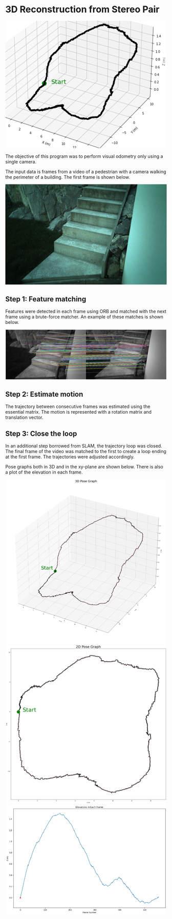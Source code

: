# 3D Reconstruction from Stereo Pair

![first_image](first_image.png)

The objective of this program was to perform visual odometry only using a single camera.

The input data is frames from a video of a pedestrian with a camera walking the perimeter of a building. The first frame is shown below.

![first_frame](first_10_images/1540479358.061281.png)

## Step 1: Feature matching
Features were detected in each frame using ORB and matched with the next frame using a brute-force matcher. An example of these matches is shown below.

![matches](matches.png)

## Step 2: Estimate motion
The trajectory between consecutive frames was estimated using the essential matrix. The motion is represented with a rotation matrix and translation vector.

## Step 3: Close the loop
In an additional step borrowed from SLAM, the trajectory loop was closed. The final frame of the video was matched to the first to create a loop ending at the first frame. The trajectories were adjusted accordingly.

Pose graphs both in 3D and in the xy-plane are shown below. There is also a plot of the elevation in each frame.

![poses_3D](poses_3D.png)
![poses_2D](poses_2D.png)
![elevations](elevations.png)